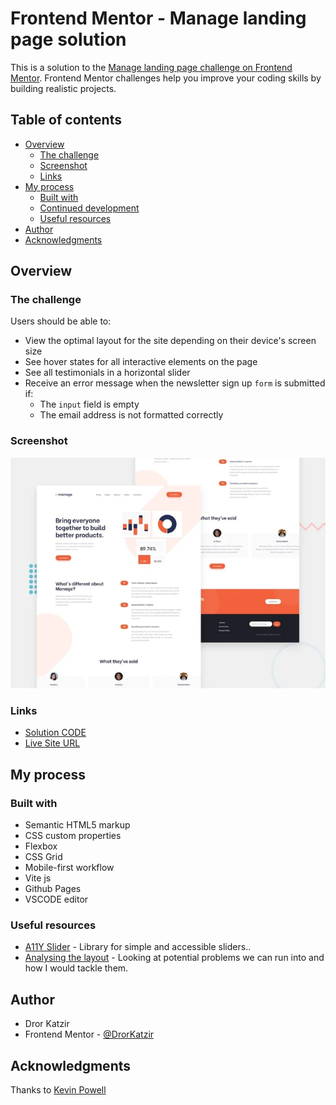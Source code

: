 # Frontend Mentor - Manage landing page solution

This is a solution to the [Manage landing page challenge on Frontend Mentor](https://www.frontendmentor.io/challenges/manage-landing-page-SLXqC6P5). Frontend Mentor challenges help you improve your coding skills by building realistic projects. 

## Table of contents

- [Overview](#overview)
  - [The challenge](#the-challenge)
  - [Screenshot](#screenshot)
  - [Links](#links)
- [My process](#my-process)
  - [Built with](#built-with)
  - [Continued development](#continued-development)
  - [Useful resources](#useful-resources)
- [Author](#author)
- [Acknowledgments](#acknowledgments)


## Overview

### The challenge

Users should be able to:

- View the optimal layout for the site depending on their device's screen size
- See hover states for all interactive elements on the page
- See all testimonials in a horizontal slider
- Receive an error message when the newsletter sign up `form` is submitted if:
  - The `input` field is empty
  - The email address is not formatted correctly

### Screenshot

![](./screenshot.jpg)


### Links

- [Solution CODE](https://github.com/DorKatzir/manage-landing-page)
- [Live Site URL](https://dorkatzir.github.io/manage-landing-page)

## My process

### Built with

- Semantic HTML5 markup
- CSS custom properties
- Flexbox
- CSS Grid
- Mobile-first workflow
- Vite js
- Github Pages
- VSCODE editor


### Useful resources

- [A11Y Slider](https://a11yslider.js.org/) - Library for simple and accessible sliders..
- [Analysing the layout](https://www.youtube.com/watch?v=h3bTwCqX4ns&t=69s) - Looking at potential problems we can run into and how I would tackle them.

## Author

- Dror Katzir
- Frontend Mentor - [@DrorKatzir](https://www.frontendmentor.io/profile/DorKatzir)

## Acknowledgments

Thanks to [Kevin Powell](https://www.youtube.com/@KevinPowell)

